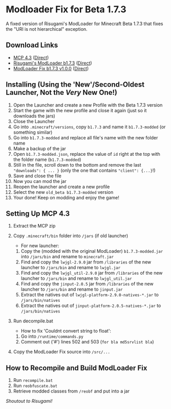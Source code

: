 # Modloader Fix for Beta 1.7.3 #

A fixed version of Risugami's ModLoader for Minecraft Beta 1.7.3 that fixes the "URI is not hierarchical" exception.


## Download Links ###
* [MCP 4.3](http://minecraft.gamepedia.com/Programs_and_editors/Mod_Coder_Pack) ([Direct](http://www.mediafire.com/file/03d94f13c9ulj5a/mcp43.zip))
* [Risugami's ModLoader b1.7.3](https://github.com/coffeenotfound/ModloaderFix-b1.7.3/releases) ([Direct](https://github.com/coffeenotfound/ModloaderFix-b1.7.3/raw/master/jars/ModLoader%20b1.7.3%20Original.zip))
* [ModLoader Fix b1.7.3 v1.0.0](https://github.com/coffeenotfound/ModloaderFix-b1.7.3/releases) ([Direct](https://github.com/coffeenotfound/ModloaderFix-b1.7.3/releases/download/v1.0.0/ModLoader.Fix.b1.7.3-1.0.0.jar))


## Installing (Using the 'New'/Second-Oldest Launcher, Not the _Very_ New One!) ##

1. Open the Launcher and create a new Profile with the Beta 1.7.3 version
2. Start the game with the new profile and close it again (just so it downloads the jars)
3. Close the Launcher
4. Go into `.minecraft/versions`, copy `b1.7.3` and name it `b1.7.3-modded` (or something similar)
5. Go into `b1.7.3-modded` and replace all file's name with the new folder name
6. Make a backup of the jar
7. Open `b1.7.3-modded.json`, replace the value of `id` right at the top with the folder name (`b1.7.3-modded`)
8. Still in the file, scroll down to the bottom and remove the last `"downloads": { ... }` (only the one that contains `"client": {...}`!)
9. Save and close the file
10. Now you can mod the jar
11. Reopen the launcher and create a new profile
12. Select the new `old_beta b1.7.3-modded` version
13. Your done! Keep on modding and enjoy the game!

## Setting Up MCP 4.3 ##

1. Extract the MCP zip
2. Copy `.minecraft/bin` folder into `/jars` (if old launcher)
    * For new launcher:
    1. Copy the (modded with the original ModLoader) `b1.7.3-modded.jar` into `/jars/bin` and rename to `minecraft.jar`
    2. Find and copy the `lwjgl-2.9.0` jar from `/libraries` of the new launcher to `/jars/bin` and rename to `lwjgl.jar`
    3. Find and copy the `lwjgl_util-2.9.0` jar from `/libraries` of the new launcher to `/jars/bin` and rename to `lwjgl_util.jar`
    4. Find and copy the `jinput-2.0.5` jar from `/libraries` of the new launcher to `/jars/bin` and rename to `jinput.jar`
    5. Extract the natives out of `lwjgl-platform-2.9.0-natives-*.jar` to `/jars/bin/natives`
    6. Extract the natives out of `jinput-platform-2.0.5-natives-*.jar` to `/jars/bin/natives`

3. Run decompile.bat
    * How to fix 'Couldnt convert string to float':
    1. Go into `/runtime/commands.py`
    2. Comment out ('#') lines 502 and 503 (`for bla md5srvlist bla`)

4. Copy the ModLoader Fix source into `/src/...`

## How to Recompile and Build ModLoader Fix ##

1. Run `recompile.bat`
2. Run `reobfuscate.bat`
3. Retrieve modded classes from `/reobf` and put into a jar

_Shoutout to Risugami!_
